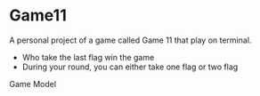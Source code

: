 # Game11


A personal project of a game called Game 11 that play on terminal.

*   Who take the last flag win the game 
*   During your round, you can either take one flag or two flag

Game Model
